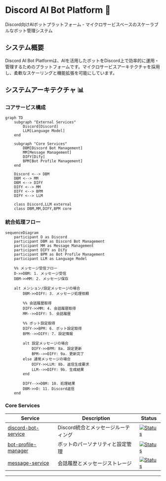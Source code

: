 # Discord AI Bot Platform 🤖

Discord向けAIボットプラットフォーム - マイクロサービスベースのスケーラブルなボット管理システム

## システム概要

Discord AI Bot Platformは、AIを活用したボットをDiscord上で効率的に運用・管理するためのプラットフォームです。マイクロサービスアーキテクチャを採用し、柔軟なスケーリングと機能拡張を可能にしています。

## システムアーキテクチャ 📊

### コアサービス構成

```mermaid
graph TD
    subgraph "External Services"
        Discord[Discord]
        LLM[Language Model]
    end
    
    subgraph "Core Services"
        DBM[Discord Bot Management]
        MM[Message Management]
        DIFY[Dify]
        BPM[Bot Profile Management]
    end
    
    Discord <--> DBM
    DBM <--> MM
    DBM <--> DIFY
    DIFY <--> MM
    DIFY <--> BPM
    DIFY <--> LLM

    class Discord,LLM external
    class DBM,MM,DIFY,BPM core
```

### 統合処理フロー

```mermaid
sequenceDiagram
    participant D as Discord
    participant DBM as Discord Bot Management
    participant MM as Message Management
    participant DIFY as Dify
    participant BPM as Bot Profile Management
    participant LLM as Language Model

    %% メッセージ受信フロー
    D->>DBM: 1. メッセージ受信
    DBM->>MM: 2. メッセージ保存
    
    alt メンション/設定メッセージの場合
        DBM->>DIFY: 3. メッセージ処理依頼
        
        %% 会話履歴取得
        DIFY->>MM: 4. 会話履歴取得
        MM-->>DIFY: 5. 会話履歴

        %% ボット設定取得
        DIFY->>BPM: 6. ボット設定取得
        BPM-->>DIFY: 7. 設定情報

        alt 設定メッセージの場合
            DIFY->>BPM: 8a. 設定更新
            BPM-->>DIFY: 9a. 更新完了
        else 通常メッセージの場合
            DIFY->>LLM: 8b. 返信生成要求
            LLM-->>DIFY: 9b. 生成結果
        end

        DIFY-->>DBM: 10. 処理結果
        DBM->>D: 11. Discord返信
    end
```

### Core Services

| Service | Description | Status |
|---------|-------------|---------|
| [discord-bot-service](https://github.com/FungiFur-Strikers/discord-bot-service) | Discord統合とメッセージルーティング | [![Status](https://img.shields.io/badge/status-active-success)]() |
| [bot-profile-manager](https://github.com/FungiFur-Strikers/bot-profile-manager) | ボットのパーソナリティと設定管理 | [![Status](https://img.shields.io/badge/status-active-success)]() |
| [message-service](https://github.com/FungiFur-Strikers/message-service) | 会話履歴とメッセージストレージ | [![Status](https://img.shields.io/badge/status-active-success)]() |

---
